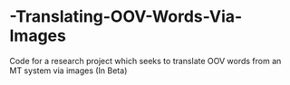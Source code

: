 # -Translating-OOV-Words-Via-Images
Code for a research project which seeks to translate OOV words from an MT system via images (In Beta)

